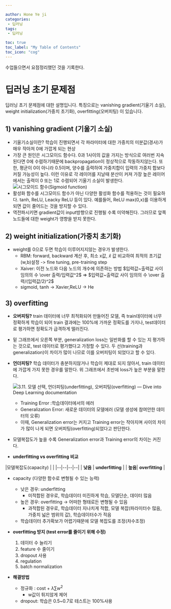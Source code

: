 ```yaml
---

author: Hone Ye ji
categories: 
 - 딥러닝
tags: 
 - 딥러닝

toc: true
toc_label: "My Table of Contents"
toc_icon: "cog"
---
```


수업들으면서 요점정리했던 것을 기록한다.

# 딥러닝 초기 문제점

 딥러닝 초기 문제점에 대한 설명입니다. 특징으로는 vanishing gradient(기울기 소실), weight initialization(가중치 초기화), overfitting(오버피팅) 이 있습니다.

## 1) vanishing gradient (기울기 소실) 

- 기울기소실이란? 학습이 진행되면서 각 파라미터에 대한 가중치의 미분값(경사)가 매우 작아져 0에 가깝게 되는 현상
- 가장 큰 원인은 시그모이드 함수다. 0과 1사이의 값을 가지는 방식으로 여러번 지속된다면 0에 수렴하기때문에 backpropagation이 정상적으로 작동하지않는다. 또한, 평균이 0이 아니라 0.5이며, 양수를 출력하여 가중치합이 입력의 가중치 합보다 커질 가능성이 높다. 이런 이유로 각 레이어를 지날때 분산이 커져 가장 높은 레이어에서는 출력이 0 또는 1로 수렴되어 기울기 소실이 발생한다.
![시그모이드 함수(Sigmoid function)](https://t1.daumcdn.net/cfile/tistory/99FC323D5DA6F5251D)
- 활성화 함수를 시그모이드 함수가 아닌 다양한 활성화 함수를 적용하는 것이 필요하다. tanh, ReLU, Leacky ReLU 등이 있다. 예를들어,  ReLU  max(0,x)를 이용하게 되면 값이 줄어드는 것을 방지할 수 있다. 
- 역전파시키면 gradient값이 input방향으로 진행될 수록 미약해진다. 그러므로 앞쪽 노드들에 대한 weight가 영향을 받지 못한다.


## 2) weight initialization(가중치 초기화)
- weight를 0으로 두면 학습이 이루어지지않는 경우가 발생한다.
	- RBM: forward, backward 계산 후, 최소 x값,  $\widehat{x}$ 값 비교하여 최적의 초기값(w,b)설정  -> fine tuning, pre-training step
	- Xaiver: 이전 노드와 다음 노드의 개수에 의존하는 방법
				$입력값~출력값 사이 임의의 수 \over 출력/입력값^2$ $\Longrightarrow$  $입력값~출력값 사이 임의의 수 \over 출력/(입력값/2)^2$ 
	- sigmoid, tanh $\to$ Xavier,ReLU $\to$ He 
	

## 3) overfitting 
- **오버피팅?** train 데이터에 너무 최적화되어 만들어진 모델, 즉 train데이터에 너무 정확하게 학습이 되어 train 결과에는 100%에 가까운 정확도를 가지나, test데이터로 평가하면 정확도가 급격하게 떨러진다.  
- 밑 그래프에서 오른쪽 부분, generalization loss는 일반화를 할 수 있는 지 평가하는 것으로, test 데이터로 평가했다고 가정할 수 있다. 두 선(training과 generalization)이 차이가 많이 나므로 이를 오버피팅이 되었다고 할 수 있다. 
- **언더피팅?** 학습 데이터가 충분하지않거나 학습이 제대로 되지 않아서, train 데이터에 가깝게 가지 못한 경우를 말한다. 위 그래프에서 초반에 loss가 높은 부분을 말한다. 

	![3.11. 모델 선택, 언더피팅(underfitting), 오버피팅(overfitting) — Dive into Deep  Learning documentation](https://ko.d2l.ai/_images/capacity_vs_error.svg)

	- Training Error :학습데이터에서의 에러
	- Generalization Error: 새로운 데이터의 모델에러 (모델 생성에 참여안한 데이터의 오류)
	- 이때, Generalization error는 커지고 Training error는 작아지며 사이의 차이가 많이 나게 되면 오버피팅(overfitting)되었다고 판단한다.
- 모델복잡도가 높을 수록  Generalization error과 Training error의 차이는 커진다.

- **underfitting vs overfitting 비교**

|모델복잡도(capacity)  |  |
|--|--|--|--|
| **낮음** | **underfitting** |
| **높음**| **overfitting** |

- capacity (다양한 함수로 변형될 수 있는 능력)
	-  낮은 경우: underfitting
		-  미적합된 경우로, 학습데이터 미진하게 학습, 모델단순, 데이터 많음
	-  높은 경우: overfitting -> 어떠한 형태로든 변형될 수 있음
		- 과적합된 경우로, 학습데이터 지나치게 적합, 모델 복잡(파라미터수 많음, 가중치 넓은 범위의 값), 학습데이터수가 적음
	- 학습데이터 추가확보가 어렵기때문에 모델 복잡도를 조정(차수조정)

-  **overfitting 방지 (test error를 줄이기 위해 수정)**
	1) 데이터 수 늘리기
	2) feature 수 줄이기
	3) dropout 사용
	4) regulation
	5) batch normalization  

- **해결방법**
	- 정규화 : cost + $\lambda\sum w^2$ 
		- w값이 튀지않게 제어
	- dropout: 학습은 0.5~0.7로 테스트는 100%사용
<!--stackedit_data:
eyJoaXN0b3J5IjpbNTk0MTk4NDgwLDIwMTg5NzgxMzZdfQ==
-->